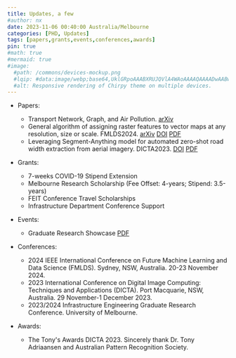 ```yaml
---
title: Updates, a few
#author: nx
date: 2023-11-06 00:40:00 Australia/Melbourne
categories: [PHD, Updates]
tags: [papers,grants,events,conferences,awards]
pin: true
#math: true
#mermaid: true
#image:
  #path: /commons/devices-mockup.png
  #lqip: #data:image/webp;base64,UklGRpoAAABXRUJQVlA4WAoAAAAQAAAADwAABwAAQUxQSDIAAAARL0AmbZurmr57yyIiqE8oiG0bejIYEQTgqiDA9vqnsUSI6H+oAERp2HZ65qP/VIA#WAFZQOCBCAAAA8AEAnQEqEAAIAAVAfCWkAALp8sF8rgRgAP7o9FDvMCkMde9PK7euH5M1m6VWoDXf2FkP3BqV0ZYbO6NA/VFIAAAA
  #alt: Responsive rendering of Chirpy theme on multiple devices.
---
```


- Papers:
  + Transport Network, Graph, and Air Pollution. <a href="https://arxiv.org/abs/2506.01164">arXiv</a>
  + General algorithm of assigning raster features to vector maps at any resolution, size or scale. FMLDS2024. <a href="https://arxiv.org/abs/2407.10599">arXiv</a> <a href="https://doi.org/10.1109/FMLDS63805.2024.00080">DOI</a> <a href="https://1drv.ms/b/c/4242731362db29db/EZ03CAeq0EVIvJilyvTZGpIBcVl4WthdY_zW9RVOZ_YwTA?e=sAy2gZ">PDF</a>
  + Leveraging Segment-Anything model for automated zero-shot road width extraction from aerial imagery. DICTA2023. <a href="https://doi.org/10.1109/DICTA60407.2023.00032">DOI</a> <a href="https://1drv.ms/b/c/4242731362db29db/EZdqRslT4P5CgMPxgTS0hgkBGuPM6pwvydM8mtIPKlLE3Q?e=MRanVS">PDF</a>
    
- Grants:
  + 7-weeks COVID-19 Stipend Extension 
  + Melbourne Research Scholarship (Fee Offset: 4-years; Stipend: 3.5-years)
  + FEIT Conference Travel Scholarships 
  + Infrastructure Department Conference Support
  
    
- Events:
  + Graduate Research Showcase <a href="https://acrobat.adobe.com/link/review?uri=urn:aaid:scds:US:04ee87c4-62c6-31b8-9fc8-d952e92484ae">PDF</a>

- Conferences:
  + 2024 IEEE International Conference on Future Machine Learning and Data Science (FMLDS). Sydney, NSW, Australia. 20-23 November 2024.
  + 2023 International Conference on Digital Image Computing: Techniques and Applications (DICTA). Port Macquarie, NSW, Australia. 29 November-1 December 2023.
  + 2023/2024 Infrastructure Engineering Graduate Research Conference. University of Melbourne.
  
 
- Awards:
  + The Tony's Awards DICTA 2023. Sincerely thank Dr. Tony Adriaansen and Australian Pattern Recognition Society. 

